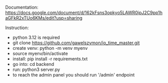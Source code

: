 Documentation:
https://docs.google.com/document/d/162kFsns3opkyo5LAWR0ipJ2C9pp1haGFkR2xTUo6KMs/edit?usp=sharing


Instruction:
- python 3.12 is required
- git clone https://github.com/gawelszymon/io_time_master.git
- create venv: python -m venv myenv
- source myenv/bin/activate
- install: pip install -r requirements.txt
- go into: cd backend
- run: python3 server.py
- to reach the admin panel you should run '/admin' endpoint
